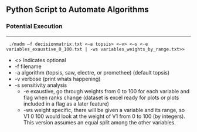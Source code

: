 <h2> Python Script to Automate Algorithms</h2>
<h3> Potential Execution </h3>
<hr>
<code> ./madm –f decisionmatrix.txt <–a topsis> <–v> <–s <-e variables_exaustive_0_100.txt | -ws variables_weights_by_range.txt>> </code>
<ul>
<li> <> Indicates optional </li>
<li> -f filename </li>
<li> -a algorithm (topsis, saw, electre, or promethee) (default topsis)</li>
<li> -v verbose (print whats happening)</li>
<li> -s sensitivity analysis
     <ul> 
          <li>-e exaustive, go through weights from 0 to 100 for each variable and flag when ranks change (dataset is excel ready for plots or plots included in a flag as a later feature) </li> 
          <li>-ws weight specific, there will be given a variable and its range, so V1 0 100 would look at the weight of V1 from 0 to 100 (by integers). This version assumes an equal split among the other variables.</li>
     </ul>
</li>

</ul>
